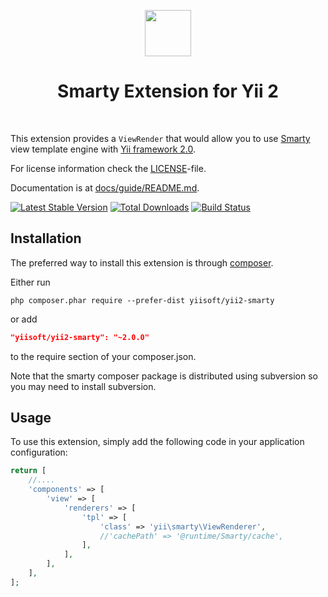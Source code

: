 <p align="center">
    <a href="https://www.smarty.net/" target="_blank">
        <img src="https://www.smarty.net/images/logo.png" height="74px">
    </a>
    <h1 align="center">Smarty Extension for Yii 2</h1>
    <br>
</p>

This extension provides a `ViewRender` that would allow you to use [Smarty](http://www.smarty.net/) view template engine
with [Yii framework 2.0](http://www.yiiframework.com).

For license information check the [LICENSE](LICENSE.md)-file.

Documentation is at [docs/guide/README.md](docs/guide/README.md).

[![Latest Stable Version](https://poser.pugx.org/yiisoft/yii2-smarty/v/stable.png)](https://packagist.org/packages/yiisoft/yii2-smarty)
[![Total Downloads](https://poser.pugx.org/yiisoft/yii2-smarty/downloads.png)](https://packagist.org/packages/yiisoft/yii2-smarty)
[![Build Status](https://github.com/yiisoft/yii2-smarty/workflows/build/badge.svg)](https://github.com/yiisoft/yii2-smarty/actions)


Installation
------------

The preferred way to install this extension is through [composer](http://getcomposer.org/download/).

Either run

```
php composer.phar require --prefer-dist yiisoft/yii2-smarty
```

or add

```json
"yiisoft/yii2-smarty": "~2.0.0"
```

to the require section of your composer.json.

Note that the smarty composer package is distributed using subversion so you may need to install subversion.

Usage
-----

To use this extension, simply add the following code in your application configuration:

```php
return [
    //....
    'components' => [
        'view' => [
            'renderers' => [
                'tpl' => [
                    'class' => 'yii\smarty\ViewRenderer',
                    //'cachePath' => '@runtime/Smarty/cache',
                ],
            ],
        ],
    ],
];
```
